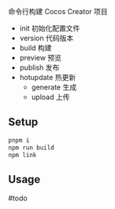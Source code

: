 命令行构建 Cocos Creator 项目

- init 初始化配置文件
- version 代码版本
- build 构建
- preview 预览
- publish 发布
- hotupdate 热更新
    - generate 生成
    - upload 上传

## Setup

```bash
pnpm i
npm run build
npm link
```

## Usage

#todo
